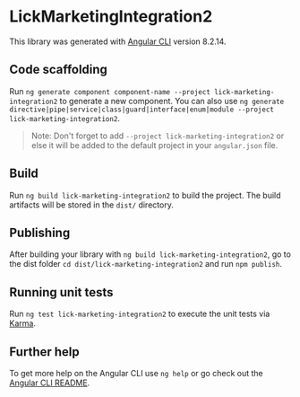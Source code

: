 # LickMarketingIntegration2

This library was generated with [Angular CLI](https://github.com/angular/angular-cli) version 8.2.14.

## Code scaffolding

Run `ng generate component component-name --project lick-marketing-integration2` to generate a new component. You can also use `ng generate directive|pipe|service|class|guard|interface|enum|module --project lick-marketing-integration2`.
> Note: Don't forget to add `--project lick-marketing-integration2` or else it will be added to the default project in your `angular.json` file. 

## Build

Run `ng build lick-marketing-integration2` to build the project. The build artifacts will be stored in the `dist/` directory.

## Publishing

After building your library with `ng build lick-marketing-integration2`, go to the dist folder `cd dist/lick-marketing-integration2` and run `npm publish`.

## Running unit tests

Run `ng test lick-marketing-integration2` to execute the unit tests via [Karma](https://karma-runner.github.io).

## Further help

To get more help on the Angular CLI use `ng help` or go check out the [Angular CLI README](https://github.com/angular/angular-cli/blob/master/README.md).
